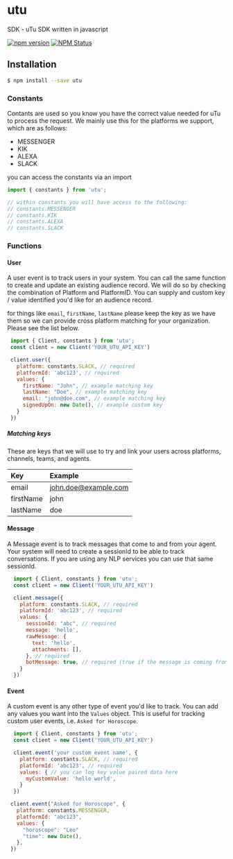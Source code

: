 # utu

SDK - uTu SDK written in javascript

[![npm version](https://badge.fury.io/js/utu.svg)](https://badge.fury.io/js/utu) [![NPM Status](http://img.shields.io/npm/dm/utu.svg?style=flat-square)](https://www.npmjs.org/package/utu)

## Installation

```sh
$ npm install --save utu
```

### Constants

Contants are used so you know you have the correct value needed for uTu to process the request. We mainly use this for the platforms we support, which are as follows:

 - MESSENGER
 - KIK
 - ALEXA
 - SLACK

you can access the constants via an import

```javascript
import { constants } from 'utu';

// within constants you will have access to the following:
// constants.MESSENGER 
// constants.KIK 
// constants.ALEXA 
// constants.SLACK 
```

### Functions

#### User

A user event is to track users in your system. You can call the same function to create and update an existing audience record. We will do so by checking the combination of Platform and PlatformID. You can supply and custom key / value identified you'd like for an audience record.

for things like `email`, `firstName`, `lastName` please keep the key as we have them so we can provide cross platform matching for your organization. Please see the list below.

```javascript
 import { Client, constants } from 'utu';
 const client = new Client('YOUR_UTU_API_KEY')

 client.user({
   platform: constants.SLACK, // required
   platformId: 'abc123', // required
   values: {
     firstName: "John", // example matching key
     lastName: "Doe", // example matching key
     email: "john@doe.com", // example matching key
     signedUpOn: new Date(), // example custom key
   }
 })
```

##### Matching keys

These are keys that we will use to try and link your users across platforms, channels, teams, and agents.

Key       | Example
:-------- | :-------------------
email     | john.doe@example.com
firstName | john
lastName  | doe

#### Message

A Message event is to track messages that come to and from your agent. Your system will need to create a sessionId to be able to track conversations. If you are using any NLP services you can use that same sessionId.

```javascript
  import { Client, constants } from 'utu';
  const client = new Client('YOUR_UTU_API_KEY')

  client.message({
    platform: constants.SLACK, // required
    platformId: 'abc123', // required
    values: {
      sessionId: "abc", // required
      message: 'hello',
      rawMessage: {
        text: 'hello',
        attachments: [],
      }, // required
      botMessage: true, // required (true if the message is coming from your bot)
    }
  })
```

#### Event

A custom event is any other type of event you'd like to track. You can add any values you want into the `Values` object. This is useful for tracking custom user events, i.e. `Asked for Horoscope`.

```javascript
  import { Client, constants } from 'utu';
  const client = new Client('YOUR_UTU_API_KEY')

  client.event('your custom event name', {
    platform: constants.SLACK, // required
    platformId: 'abc123', // required
    values: { // you can log key value paired data here
      myCustomValue: 'hello world',
    }
  })

 client.event("Asked for Horoscope", {
   platform: constants.MESSENGER,
   platformId: "abc123",
   values: {
     "horoscope": "Leo"
     "time": new Date(),
   },
 })
```
